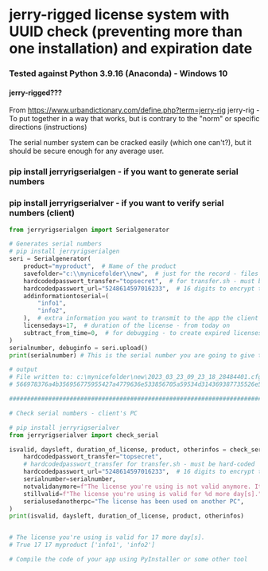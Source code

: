 # jerry-rigged license system with UUID check (preventing more than one installation) and expiration date

### Tested against Python 3.9.16 (Anaconda) -  Windows 10

#### jerry-rigged???

From https://www.urbandictionary.com/define.php?term=jerry-rig
jerry-rig - To put together in a way that works, but is contrary to the "norm" or specific directions (instructions)

The serial number system can be cracked easily (which one can't?), but it should be secure enough for any average user.

### pip install jerryrigserialgen - if you want to generate serial numbers

### pip install jerryrigserialver - if you want to verify serial numbers (client)


```python
from jerryrigserialgen import Serialgenerator

# Generates serial numbers
# pip install jerryrigserialgen
seri = Serialgenerator(
    product="myproduct",  # Name of the product
    savefolder="c:\\mynicefolder\\new",  # just for the record - files are not needed
    hardcodedpasswort_transfer="topsecret",  # for transfer.sh - must be hard-coded in the app the client uses
    hardcodedpasswort_url="5248614597016233",  # 16 digits to encrypt the URL - must be hard-coded in the app the client uses
    addinformationtoserial=(
        "info1",
        "info2",
    ),  # extra information you want to transmit to the app the client uses
    licensedays=17,  # duration of the license - from today on
    subtract_from_time=0,  # for debugging - to create expired licenses
)
serialnumber, debuginfo = seri.upload()
print(serialnumber) # This is the serial number you are going to give to your client, like: 566978376a4b356956775955427a4779636e533856705a59534d314369387735526e59744230396f6c6771795256675a31365a756947344753616d3757536d5961704f736a362f63506871724a792f3845664d4845773d3d475ac18a6927938b4ede1613058f253e

# output
# File written to: c:\mynicefolder\new\2023_03_23_09_23_18_28484401.cfg
# 566978376a4b356956775955427a4779636e533856705a59534d314369387735526e59744230396f6c6771795256675a31365a756947344753616d3757536d5961704f736a362f63506871724a792f3845664d4845773d3d475ac18a6927938b4ede1613058f253e

##########################################################################

# Check serial numbers - client's PC

# pip install jerryrigserialver
from jerryrigserialver import check_serial

isvalid, daysleft, duration_of_license, product, otherinfos = check_serial(
    hardcodedpasswort_transfer="topsecret",
    # hardcodedpasswort_transfer for transfer.sh - must be hard-coded
    hardcodedpasswort_url="5248614597016233",  # 16 digits to encrypt the url - must be hard-coded
    serialnumber=serialnumber,
    notvalidanymore=f"The license you're using is not valid anymore. It expired %d day[s] ago",
    stillvalid=f"The license you're using is valid for %d more day[s].",
    serialusedanotherpc="The license has been used on another PC",
)
print(isvalid, daysleft, duration_of_license, product, otherinfos)


# The license you're using is valid for 17 more day[s].
# True 17 17 myproduct ['info1', 'info2']

# Compile the code of your app using PyInstaller or some other tool
```